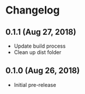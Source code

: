 # Changelog

## 0.1.1 (Aug 27, 2018)
- Update build process
- Clean up dist folder

## 0.1.0 (Aug 26, 2018)
- Initial pre-release